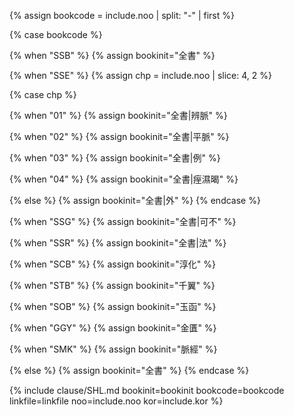 <!--원문인용 시작-->

{% assign bookcode = include.noo | split: "-" | first %}

{% case bookcode %}

<!-- 상한론 -->
{% when "SSB" %}
{% assign bookinit="全書" %}


<!-- 상한례 -->
{% when "SSE" %}
{% assign chp = include.noo | slice: 4, 2 %}

<!-- sub case -->
{% case chp %}

<!-- 변맥법 -->
{% when "01" %}
{% assign bookinit="全書|辨脈" %}

<!-- 평맥법 -->
{% when "02" %}
{% assign bookinit="全書|平脈" %}

<!-- 상한례 -->
{% when "03" %}
{% assign bookinit="全書|例" %}

<!-- 치습갈 -->
{% when "04" %}
{% assign bookinit="全書|痓濕暍" %}

{% else %}
{% assign bookinit="全書|外" %}
{% endcase %}
<!-- sub case end -->

<!-- 가불가 -->
{% when "SSG" %}
{% assign bookinit="全書|可不" %}

<!-- 법 -->
{% when "SSR" %}
{% assign bookinit="全書|法" %}

<!-- 순화본 -->
{% when "SCB" %}
{% assign bookinit="淳化" %}

<!-- 당본 -->
{% when "STB" %}
{% assign bookinit="千翼" %}

<!-- 금궤옥함경 -->
{% when "SOB" %}
{% assign bookinit="玉函" %}

<!-- 금궤요략 -->
{% when "GGY" %}
{% assign bookinit="金匱" %}

<!-- 맥경 -->
{% when "SMK" %}
{% assign bookinit="脈經" %}

<!-- 상한론 -->
{% else %}
{% assign bookinit="全書" %}
{% endcase %}

{% include clause/SHL.md bookinit=bookinit bookcode=bookcode linkfile=linkfile noo=include.noo kor=include.kor %}
<!--원문인용 끝-->
